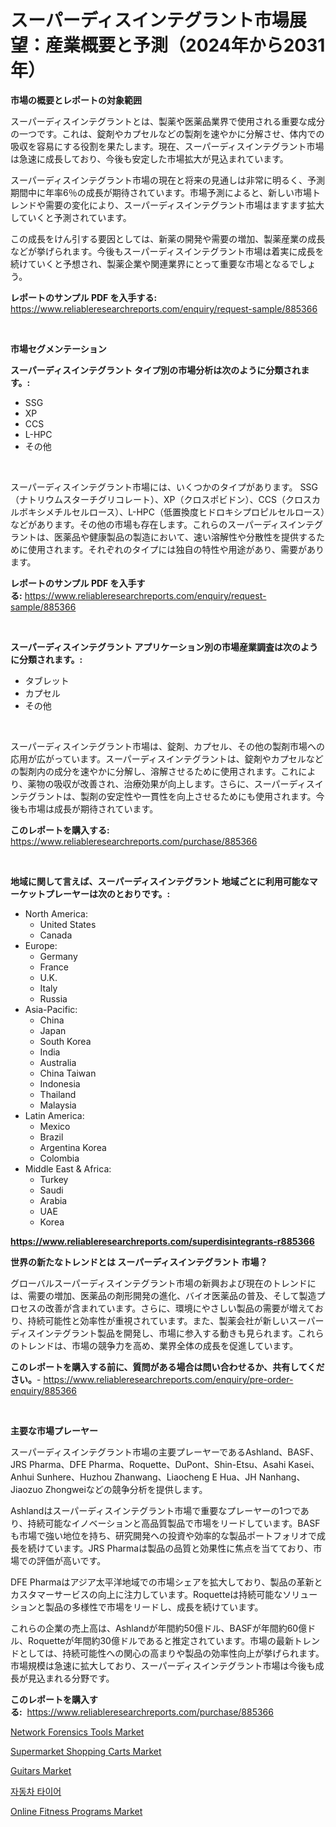 <p><h1>スーパーディスインテグラント市場展望：産業概要と予測（2024年から2031年）</h1></p><p><strong>市場の概要とレポートの対象範囲</strong></p>
<p><p>スーパーディスインテグラントとは、製薬や医薬品業界で使用される重要な成分の一つです。これは、錠剤やカプセルなどの製剤を速やかに分解させ、体内での吸収を容易にする役割を果たします。現在、スーパーディスインテグラント市場は急速に成長しており、今後も安定した市場拡大が見込まれています。</p><p>スーパーディスインテグラント市場の現在と将来の見通しは非常に明るく、予測期間中に年率6％の成長が期待されています。市場予測によると、新しい市場トレンドや需要の変化により、スーパーディスインテグラント市場はますます拡大していくと予測されています。</p><p>この成長をけん引する要因としては、新薬の開発や需要の増加、製薬産業の成長などが挙げられます。今後もスーパーディスインテグラント市場は着実に成長を続けていくと予想され、製薬企業や関連業界にとって重要な市場となるでしょう。</p></p>
<p><strong>レポートのサンプル PDF を入手する:</strong> <a href="https://www.reliableresearchreports.com/enquiry/request-sample/885366">https://www.reliableresearchreports.com/enquiry/request-sample/885366</a></p>
<p>&nbsp;</p>
<p><strong>市場セグメンテーション</strong></p>
<p><strong>スーパーディスインテグラント タイプ別の市場分析は次のように分類されます。:</strong></p>
<p><ul><li>SSG</li><li>XP</li><li>CCS</li><li>L-HPC</li><li>その他</li></ul></p>
<p>&nbsp;</p>
<p><p>スーパーディスインテグラント市場には、いくつかのタイプがあります。 SSG（ナトリウムスターチグリコレート）、XP（クロスポビドン）、CCS（クロスカルボキシメチルセルロース）、L-HPC（低置換度ヒドロキシプロピルセルロース）などがあります。その他の市場も存在します。これらのスーパーディスインテグラントは、医薬品や健康製品の製造において、速い溶解性や分散性を提供するために使用されます。それぞれのタイプには独自の特性や用途があり、需要があります。</p></p>
<p><strong>レポートのサンプル PDF を入手する:</strong>&nbsp;<a href="https://www.reliableresearchreports.com/enquiry/request-sample/885366">https://www.reliableresearchreports.com/enquiry/request-sample/885366</a></p>
<p>&nbsp;</p>
<p><strong> スーパーディスインテグラント アプリケーション別の市場産業調査は次のように分類されます。:</strong></p>
<p><ul><li>タブレット</li><li>カプセル</li><li>その他</li></ul></p>
<p>&nbsp;</p>
<p><p>スーパーディスインテグラント市場は、錠剤、カプセル、その他の製剤市場への応用が広がっています。スーパーディスインテグラントは、錠剤やカプセルなどの製剤内の成分を速やかに分解し、溶解させるために使用されます。これにより、薬物の吸収が改善され、治療効果が向上します。さらに、スーパーディスインテグラントは、製剤の安定性や一貫性を向上させるためにも使用されます。今後も市場は成長が期待されています。</p></p>
<p><strong>このレポートを購入する:</strong>&nbsp; <a href="https://www.reliableresearchreports.com/purchase/885366">https://www.reliableresearchreports.com/purchase/885366</a></p>
<p>&nbsp;</p>
<p><strong>地域に関して言えば、スーパーディスインテグラント 地域ごとに利用可能なマーケットプレーヤーは次のとおりです。:</strong></p>
<p><ul>
    <li>
        North America:
        <ul>
            <li>United States</li>
            <li>Canada</li>
        </ul>
    </li>
    <li>
        Europe:
        <ul>
            <li>Germany</li>
            <li>France</li>
            <li>U.K.</li>
            <li>Italy</li>
            <li>Russia</li>
        </ul>
    </li>
    <li>
        Asia-Pacific:
        <ul>
            <li>China</li>
            <li>Japan</li>
            <li>South Korea</li>
            <li>India</li>
            <li>Australia</li>
            <li>China Taiwan</li>
            <li>Indonesia</li>
            <li>Thailand</li>
            <li>Malaysia</li>
        </ul>
    </li>
    <li>
        Latin America:
        <ul>
            <li>Mexico</li>
            <li>Brazil</li>
            <li>Argentina Korea</li>
            <li>Colombia</li>
        </ul>
    </li>
    <li>
        Middle East & Africa:
        <ul>
            <li>Turkey</li>
            <li>Saudi</li>
            <li>Arabia</li>
            <li>UAE</li>
            <li>Korea</li>
        </ul>
    </li>
    </ul></p>
<p><strong><a href="https://www.reliableresearchreports.com/superdisintegrants-r885366">https://www.reliableresearchreports.com/superdisintegrants-r885366</a></strong>&nbsp;</p>
<p><strong>世界の新たなトレンドとは スーパーディスインテグラント 市場？</strong></p>
<p><p>グローバルスーパーディスインテグラント市場の新興および現在のトレンドには、需要の増加、医薬品の剤形開発の進化、バイオ医薬品の普及、そして製造プロセスの改善が含まれています。さらに、環境にやさしい製品の需要が増えており、持続可能性と効率性が重視されています。また、製薬会社が新しいスーパーディスインテグラント製品を開発し、市場に参入する動きも見られます。これらのトレンドは、市場の競争力を高め、業界全体の成長を促進しています。</p></p>
<p><strong>このレポートを購入する前に、質問がある場合は問い合わせるか、共有してください。</strong>- <a href="https://www.reliableresearchreports.com/enquiry/pre-order-enquiry/885366">https://www.reliableresearchreports.com/enquiry/pre-order-enquiry/885366</a></p>
<p>&nbsp;</p>
<p><strong>主要な市場プレーヤー</strong></p>
<p><p>スーパーディスインテグラント市場の主要プレーヤーであるAshland、BASF、JRS Pharma、DFE Pharma、Roquette、DuPont、Shin-Etsu、Asahi Kasei、Anhui Sunhere、Huzhou Zhanwang、Liaocheng E Hua、JH Nanhang、Jiaozuo Zhongweiなどの競争分析を提供します。</p><p>Ashlandはスーパーディスインテグラント市場で重要なプレーヤーの1つであり、持続可能なイノベーションと高品質製品で市場をリードしています。BASFも市場で強い地位を持ち、研究開発への投資や効率的な製品ポートフォリオで成長を続けています。JRS Pharmaは製品の品質と効果性に焦点を当てており、市場での評価が高いです。</p><p>DFE Pharmaはアジア太平洋地域での市場シェアを拡大しており、製品の革新とカスタマーサービスの向上に注力しています。Roquetteは持続可能なソリューションと製品の多様性で市場をリードし、成長を続けています。</p><p> </p><p>これらの企業の売上高は、Ashlandが年間約50億ドル、BASFが年間約60億ドル、Roquetteが年間約30億ドルであると推定されています。市場の最新トレンドとしては、持続可能性への関心の高まりや製品の効率性向上が挙げられます。市場規模は急速に拡大しており、スーパーディスインテグラント市場は今後も成長が見込まれる分野です。</p></p>
<p><strong>このレポートを購入する:</strong>&nbsp;&nbsp;<a href="https://www.reliableresearchreports.com/purchase/885366">https://www.reliableresearchreports.com/purchase/885366</a></p>
<p><p><a href="https://github.com/luckyshygirl/Market-Research-Report-List-4/blob/main/network-forensics-tools-market.md">Network Forensics Tools Market</a></p><p><a href="https://www.linkedin.com/pulse/supermarket-shopping-cartsnbspmarket-focuses-market-share-6b8oe?trackingId=l9ATaHUMPX2t57Fctnpz%2FQ%3D%3D">Supermarket Shopping Carts Market</a></p><p><a href="https://issuu.com/reportprime-2/docs/guitars-market-size-2030.pptx">Guitars Market</a></p><p><a href="https://github.com/rcabello548/Market-Research-Report-List-1/blob/main/943086360436.md">자동차 타이어</a></p><p><a href="https://github.com/markusgodoy/Market-Research-Report-List-3/blob/main/online-fitness-programs-market.md">Online Fitness Programs Market</a></p></p>